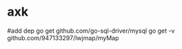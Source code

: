 # axk

#add dep
    go get github.com/go-sql-driver/mysql
    go get -v github.com/947133297/lwjmap/myMap